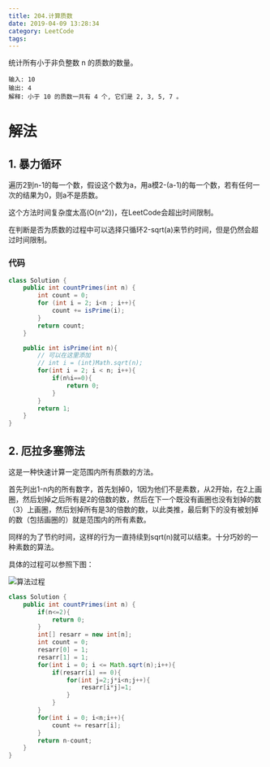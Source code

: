 ```yaml
---
title: 204.计算质数
date: 2019-04-09 13:28:34
category: LeetCode
tags:
---
```


统计所有小于非负整数 n 的质数的数量。

```plain
输入: 10
输出: 4
解释: 小于 10 的质数一共有 4 个, 它们是 2, 3, 5, 7 。
```

<!--more-->

# 解法

## 1. 暴力循环

遍历2到n-1的每一个数，假设这个数为a，用a模2-(a-1)的每一个数，若有任何一次的结果为0，则a不是质数。

这个方法时间复杂度太高(O(n^2))，在LeetCode会超出时间限制。

在判断是否为质数的过程中可以选择只循环2-sqrt(a)来节约时间，但是仍然会超过时间限制。

### 代码

```java
class Solution {
    public int countPrimes(int n) {
        int count = 0;
        for (int i = 2; i<n ; i++){
            count += isPrime(i);
        }
        return count;
    }

    public int isPrime(int n){
        // 可以在这里添加
        // int i = (int)Math.sqrt(n);
        for(int i = 2; i < n; i++){
            if(n%i==0){
                return 0;
            }
        }
        return 1;
    }
}
```

## 2. 厄拉多塞筛法

这是一种快速计算一定范围内所有质数的方法。

首先列出1-n内的所有数字，首先划掉0，1因为他们不是素数，从2开始，在2上画圈，然后划掉之后所有是2的倍数的数，然后在下一个既没有画圈也没有划掉的数（3）上画圈，然后划掉所有是3的倍数的数，以此类推，最后剩下的没有被划掉的数（包括画圈的）就是范围内的所有素数。

同样的为了节约时间，这样的行为一直持续到sqrt(n)就可以结束。十分巧妙的一种素数的算法。

具体的过程可以参照下图：

![算法过程](/img/sushu.gif)

```java
class Solution {
    public int countPrimes(int n) {
        if(n<=2){
            return 0;
        }
        int[] resarr = new int[n];
        int count = 0;
        resarr[0] = 1;
        resarr[1] = 1;
        for(int i = 0; i <= Math.sqrt(n);i++){
            if(resarr[i] == 0){
                for(int j=2;j*i<n;j++){
                    resarr[i*j]=1;
                }
            }
        }
        for(int i = 0; i<n;i++){
            count += resarr[i];
        }
        return n-count;
    }
}
```